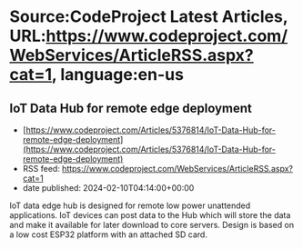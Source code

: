 # Source:CodeProject Latest Articles, URL:https://www.codeproject.com/WebServices/ArticleRSS.aspx?cat=1, language:en-us

## IoT Data Hub for remote edge deployment
 - [https://www.codeproject.com/Articles/5376814/IoT-Data-Hub-for-remote-edge-deployment](https://www.codeproject.com/Articles/5376814/IoT-Data-Hub-for-remote-edge-deployment)
 - RSS feed: https://www.codeproject.com/WebServices/ArticleRSS.aspx?cat=1
 - date published: 2024-02-10T04:14:00+00:00

IoT data edge hub is designed for remote low power unattended applications.  IoT devices can post data to the Hub which will store the data and make it available for later download to core servers.   Design is based on a low cost ESP32 platform with an attached SD card.

